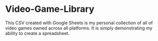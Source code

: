 # Video-Game-Library
This CSV created with Google Sheets is my personal collection of all of video games owned across all platforms. It is simply demonstrating my ability to create a spreadsheet.
